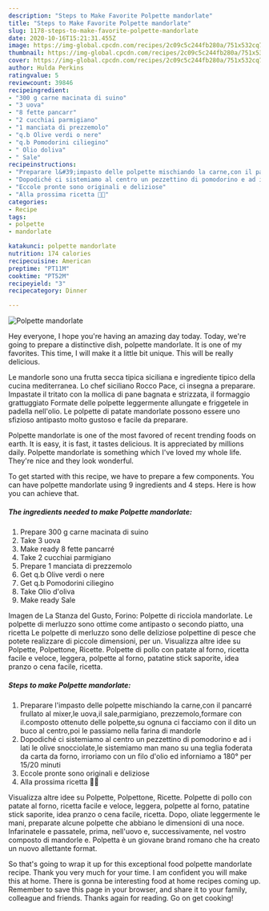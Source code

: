 ```yaml
---
description: "Steps to Make Favorite Polpette mandorlate"
title: "Steps to Make Favorite Polpette mandorlate"
slug: 1178-steps-to-make-favorite-polpette-mandorlate
date: 2020-10-16T15:21:31.455Z
image: https://img-global.cpcdn.com/recipes/2c09c5c244fb280a/751x532cq70/polpette-mandorlate-recipe-main-photo.jpg
thumbnail: https://img-global.cpcdn.com/recipes/2c09c5c244fb280a/751x532cq70/polpette-mandorlate-recipe-main-photo.jpg
cover: https://img-global.cpcdn.com/recipes/2c09c5c244fb280a/751x532cq70/polpette-mandorlate-recipe-main-photo.jpg
author: Hulda Perkins
ratingvalue: 5
reviewcount: 39846
recipeingredient:
- "300 g carne macinata di suino"
- "3 uova"
- "8 fette pancarr"
- "2 cucchiai parmigiano"
- "1 manciata di prezzemolo"
- "q.b Olive verdi o nere"
- "q.b Pomodorini ciliegino"
- " Olio doliva"
- " Sale"
recipeinstructions:
- "Preparare l&#39;impasto delle polpette mischiando la carne,con il pancarré frullato al mixer,le uova,il sale,parmigiano, prezzemolo,formare con il.composto ottenuto delle polpette,su ognuna ci facciamo con il dito un buco al centro,poi le passiamo nella farina di mandorle"
- "Dopodiché ci sistemiamo al centro un pezzettino di pomodorino e ad i lati le olive snocciolate,le sistemiamo man mano su una teglia foderata da carta da forno, irroriamo con un filo d&#39;olio ed inforniamo a 180° per 15/20 minuti"
- "Eccole pronte sono originali e deliziose"
- "Alla prossima ricetta 👩‍🍳"
categories:
- Recipe
tags:
- polpette
- mandorlate

katakunci: polpette mandorlate 
nutrition: 174 calories
recipecuisine: American
preptime: "PT11M"
cooktime: "PT52M"
recipeyield: "3"
recipecategory: Dinner

---
```



![Polpette mandorlate](https://img-global.cpcdn.com/recipes/2c09c5c244fb280a/751x532cq70/polpette-mandorlate-recipe-main-photo.jpg)

Hey everyone, I hope you're having an amazing day today. Today, we're going to prepare a distinctive dish, polpette mandorlate. It is one of my favorites. This time, I will make it a little bit unique. This will be really delicious.

Le mandorle sono una frutta secca tipica siciliana e ingrediente tipico della cucina mediterranea. Lo chef siciliano Rocco Pace, ci insegna a preparare. Impastate il tritato con la mollica di pane bagnata e strizzata, il formaggio grattuggiato Formate delle polpette leggermente allungate e friggetele in padella nell&#39;olio. Le polpette di patate mandorlate possono essere uno sfizioso antipasto molto gustoso e facile da preparare.

Polpette mandorlate is one of the most favored of recent trending foods on earth. It is easy, it is fast, it tastes delicious. It is appreciated by millions daily. Polpette mandorlate is something which I've loved my whole life. They're nice and they look wonderful.


To get started with this recipe, we have to prepare a few components. You can have polpette mandorlate using 9 ingredients and 4 steps. Here is how you can achieve that.

<!--inarticleads1-->

##### The ingredients needed to make Polpette mandorlate:

1. Prepare 300 g carne macinata di suino
1. Take 3 uova
1. Make ready 8 fette pancarré
1. Take 2 cucchiai parmigiano
1. Prepare 1 manciata di prezzemolo
1. Get q.b Olive verdi o nere
1. Get q.b Pomodorini ciliegino
1. Take  Olio d&#39;oliva
1. Make ready  Sale


Imagen de La Stanza del Gusto, Forino: Polpette di ricciola mandorlate. Le polpette di merluzzo sono ottime come antipasto o secondo piatto, una ricetta Le polpette di merluzzo sono delle deliziose polpettine di pesce che potete realizzare di piccole dimensioni, per un. Visualizza altre idee su Polpette, Polpettone, Ricette. Polpette di pollo con patate al forno, ricetta facile e veloce, leggera, polpette al forno, patatine stick saporite, idea pranzo o cena facile, ricetta. 

<!--inarticleads2-->

##### Steps to make Polpette mandorlate:

1. Preparare l&#39;impasto delle polpette mischiando la carne,con il pancarré frullato al mixer,le uova,il sale,parmigiano, prezzemolo,formare con il.composto ottenuto delle polpette,su ognuna ci facciamo con il dito un buco al centro,poi le passiamo nella farina di mandorle
1. Dopodiché ci sistemiamo al centro un pezzettino di pomodorino e ad i lati le olive snocciolate,le sistemiamo man mano su una teglia foderata da carta da forno, irroriamo con un filo d&#39;olio ed inforniamo a 180° per 15/20 minuti
1. Eccole pronte sono originali e deliziose
1. Alla prossima ricetta 👩‍🍳


Visualizza altre idee su Polpette, Polpettone, Ricette. Polpette di pollo con patate al forno, ricetta facile e veloce, leggera, polpette al forno, patatine stick saporite, idea pranzo o cena facile, ricetta. Dopo, oliate leggermente le mani, preparate alcune polpette che abbiano le dimensioni di una noce. Infarinatele e passatele, prima, nell&#39;uovo e, successivamente, nel vostro composto di mandorle e. Polpetta è un giovane brand romano che ha creato un nuovo allettante format. 

So that's going to wrap it up for this exceptional food polpette mandorlate recipe. Thank you very much for your time. I am confident you will make this at home. There is gonna be interesting food at home recipes coming up. Remember to save this page in your browser, and share it to your family, colleague and friends. Thanks again for reading. Go on get cooking!
